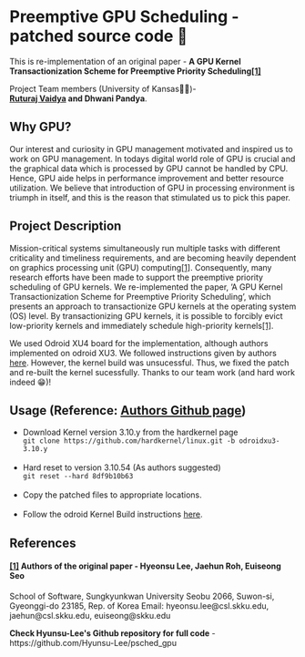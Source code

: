 <!DOCTYPE html>
<html>
  <head>
    <h1>Preemptive GPU Scheduling - patched source code 💯</h1>
    <p>This is re-implementation of an original paper - <b> A GPU Kernel Transactionization Scheme
    for Preemptive Priority Scheduling<a href = "https://github.com/Hyunsu-Lee/psched_gpu">[1]</a></b></p>
    <p>Project Team members (University of Kansas🔶🔷)-<br><b><a href = "https://github.com/Ruturaj4">Ruturaj Vaidya</a> and Dhwani Pandya</b>.</p>
  </head>

  <body>
    <h2>Why GPU?</h2>
    <p>Our interest and curiosity in GPU management motivated and inspired us to work on GPU management. In todays digital
world role of GPU is crucial and the graphical data which is processed by GPU cannot be handled by CPU. Hence, GPU
aide helps in performance improvement and better resource utilization. We believe that introduction of GPU in processing
environment is triumph in itself, and this is the reason that stimulated us to pick this paper.</p>
    <h2>Project Description</h2>
    <p>Mission-critical systems simultaneously run multiple tasks with different criticality and timeliness requirements, and are becoming    heavily dependent on graphics processing unit (GPU) computing<a href = "https://github.com/Hyunsu-Lee/psched_gpu">[1]</a>. Consequently, many research efforts have been made to support the preemptive priority scheduling of GPU kernels. We re-implemented the paper, ’A GPU Kernel Transactionization Scheme for Preemptive Priority Scheduling’, which presents an approach to transactionize GPU kernels at the operating system (OS) level. By transactionizing GPU kernels, it is possible to forcibly evict low-priority kernels and immediately schedule high-priority kernels<a href = "https://github.com/Hyunsu-Lee/psched_gpu">[1]</a>.</p>
    <p>We used Odroid XU4 board for the implementation, although authors implemented on odroid XU3. We followed instructions given by authors <a href = "https://github.com/Hyunsu-Lee/psched_gpu">here</a>. However, the kernel build was unsucessful. Thus, we fixed the patch and re-built the kernel sucessfully. Thanks to our team work (and hard work indeed 😁)!</p>
    <h2>Usage (Reference: <a href = "https://github.com/Hyunsu-Lee/psched_gpu">Authors Github page</a>)</h2>
    <ul>
    <li>Download Kernel version 3.10.y from the hardkernel page</li>
    <code>git clone https://github.com/hardkernel/linux.git -b odroidxu3-3.10.y</code><br><br>
    <li>Hard reset to version 3.10.54 (As authors suggested)</li>
    <code>git reset --hard 8df9b10b63</code><br><br>
    <li>Copy the patched files to appropriate locations.</li><br>
    <li>Follow the odroid Kernel Build instructions <a href = "https://github.com/umiddelb/armhf/wiki/How-To-compile-a-custom-Linux-kernel-for-your-ARM-device">here</a>.</li>
    </ul>
    <h2>References</h2>
    <h4><a href = "https://github.com/Hyunsu-Lee/psched_gpu">[1]</a> Authors of the original paper - Hyeonsu Lee, Jaehun Roh, Euiseong Seo</h4>
    <p>School of Software, Sungkyunkwan University
    Seobu 2066, Suwon-si, Gyeonggi-do 23185, Rep. of Korea
    Email: hyeonsu.lee@csl.skku.edu, jaehun@csl.skku.edu, euiseong@skku.edu</p>
    <p> <b>Check Hyunsu-Lee's Github repository for full code</b> - https://github.com/Hyunsu-Lee/psched_gpu </p>
  </body>
</html>
